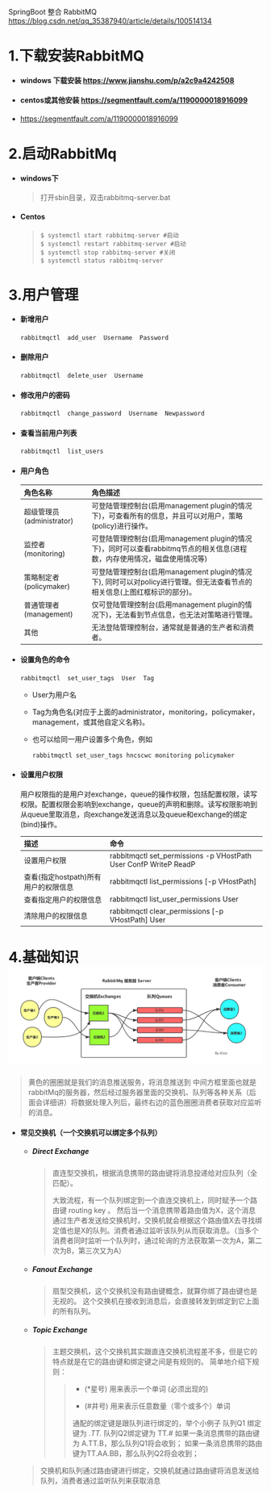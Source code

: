 SpringBoot 整合 RabbitMQ https://blog.csdn.net/qq_35387940/article/details/100514134

# 1.下载安装RabbitMQ

* #### windows 下载安装 https://www.jianshu.com/p/a2c9a4242508

* #### centos或其他安装 https://segmentfault.com/a/1190000018916099

* https://segmentfault.com/a/1190000018916099

# 2.启动RabbitMq

* #### windows下

  > 打开sbin目录，双击rabbitmq-server.bat

* #### Centos

  >```
  >$ systemctl start rabbitmq-server #启动
  >$ systemctl restart rabbitmq-server #启动
  >$ systemctl stop rabbitmq-server #关闭
  >$ systemctl status rabbitmq-server
  >```

# 3.用户管理

* #### 新增用户

  ```java
  rabbitmqctl  add_user  Username  Password
  ```

* #### 删除用户

  ```java
  rabbitmqctl  delete_user  Username
  ```

* #### 修改用户的密码

  ```java
  rabbitmqctl  change_password  Username  Newpassword
  ```

* #### 查看当前用户列表

  ```java
  rabbitmqctl  list_users
  ```

* #### 用户角色

  | 角色名称                  | 角色描述                                                     |
  | ------------------------- | ------------------------------------------------------------ |
  | 超级管理员(administrator) | 可登陆管理控制台(启用management plugin的情况下)，可查看所有的信息，并且可以对用户，策略(policy)进行操作。 |
  | 监控者(monitoring)        | 可登陆管理控制台(启用management plugin的情况下)，同时可以查看rabbitmq节点的相关信息(进程数，内存使用情况，磁盘使用情况等) |
  | 策略制定者(policymaker)   | 可登陆管理控制台(启用management plugin的情况下), 同时可以对policy进行管理。但无法查看节点的相关信息(上图红框标识的部分)。 |
  | 普通管理者(management)    | 仅可登陆管理控制台(启用management plugin的情况下)，无法看到节点信息，也无法对策略进行管理。 |
  | 其他                      | 无法登陆管理控制台，通常就是普通的生产者和消费者。           |

* #### 设置角色的命令

  ```java
  rabbitmqctl  set_user_tags  User  Tag
  ```

  * User为用户名
  * Tag为角色名(对应于上面的administrator，monitoring，policymaker，management，或其他自定义名称)。

  * 也可以给同一用户设置多个角色，例如

    ```java
    rabbitmqctl set_user_tags hncscwc monitoring policymaker
    ```

* #### 设置用户权限

  用户权限指的是用户对exchange，queue的操作权限，包括配置权限，读写权限。配置权限会影响到exchange，queue的声明和删除。读写权限影响到从queue里取消息，向exchange发送消息以及queue和exchange的绑定(bind)操作。

  | 描述                                 | 命令                                                         |
  | ------------------------------------ | ------------------------------------------------------------ |
  | 设置用户权限                         | rabbitmqctl set_permissions -p VHostPath User ConfP WriteP ReadP |
  | 查看(指定hostpath)所有用户的权限信息 | rabbitmqctl list_permissions [-p VHostPath]                  |
  | 查看指定用户的权限信息               | rabbitmqctl list_user_permissions User                       |
  | 清除用户的权限信息                   | rabbitmqctl clear_permissions [-p VHostPath] User            |

# 4.基础知识![20190903141227300](rabbitMQ.assets/20190903141227300.png)

> 黄色的圈圈就是我们的消息推送服务，将消息推送到 中间方框里面也就是 rabbitMq的服务器，然后经过服务器里面的交换机、队列等各种关系（后面会详细讲）将数据处理入列后，最终右边的蓝色圈圈消费者获取对应监听的消息。

* #### 常见交换机（一个交换机可以绑定多个队列）

  * ##### Direct Exchange 

    > 直连型交换机，根据消息携带的路由键将消息投递给对应队列（全匹配）。
    >
    > 大致流程，有一个队列绑定到一个直连交换机上，同时赋予一个路由键 routing key 。
    > 然后当一个消息携带着路由值为X，这个消息通过生产者发送给交换机时，交换机就会根据这个路由值X去寻找绑定值也是X的队列。消费者通过监听该队列从而获取消息。（当多个消费者同时监听一个队列时，通过轮询的方法获取第一次为A，第二次为B，第三次又为A）

  * ##### Fanout Exchange

    > 扇型交换机，这个交换机没有路由键概念，就算你绑了路由键也是无视的。 这个交换机在接收到消息后，会直接转发到绑定到它上面的所有队列。

  * ##### Topic Exchange

    > 主题交换机，这个交换机其实跟直连交换机流程差不多，但是它的特点就是在它的路由键和绑定键之间是有规则的。
    > 简单地介绍下规则：
    >
    > > *  (*星号) 用来表示一个单词 (必须出现的)
    > >
    > > * (#井号) 用来表示任意数量（零个或多个）单词
    > >
    > > 通配的绑定键是跟队列进行绑定的，举个小例子
    > > 队列Q1 绑定键为 *.TT.*          队列Q2绑定键为  TT.#
    > > 如果一条消息携带的路由键为 A.TT.B，那么队列Q1将会收到；
    > > 如果一条消息携带的路由键为TT.AA.BB，那么队列Q2将会收到；

  >交换机和队列通过路由键进行绑定，交换机就通过路由键将消息发送给队列，消费者通过监听队列来获取消息